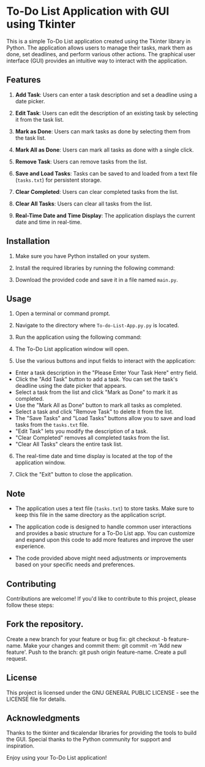 # To-Do List Application with GUI using Tkinter

This is a simple To-Do List application created using the Tkinter library in Python. The application allows users to manage their tasks, mark them as done, set deadlines, and perform various other actions. The graphical user interface (GUI) provides an intuitive way to interact with the application.

## Features

1. **Add Task**: Users can enter a task description and set a deadline using a date picker.

2. **Edit Task**: Users can edit the description of an existing task by selecting it from the task list.

3. **Mark as Done**: Users can mark tasks as done by selecting them from the task list.

4. **Mark All as Done**: Users can mark all tasks as done with a single click.

5. **Remove Task**: Users can remove tasks from the list.

6. **Save and Load Tasks**: Tasks can be saved to and loaded from a text file (`tasks.txt`) for persistent storage.

7. **Clear Completed**: Users can clear completed tasks from the list.

8. **Clear All Tasks**: Users can clear all tasks from the list.

9. **Real-Time Date and Time Display**: The application displays the current date and time in real-time.

## Installation

1. Make sure you have Python installed on your system.

2. Install the required libraries by running the following command:

3. Download the provided code and save it in a file named `main.py`.

## Usage

1. Open a terminal or command prompt.

2. Navigate to the directory where `To-do-List-App.py.py` is located.

3. Run the application using the following command:

4. The To-Do List application window will open.

5. Use the various buttons and input fields to interact with the application:

- Enter a task description in the "Please Enter Your Task Here" entry field.
- Click the "Add Task" button to add a task. You can set the task's deadline using the date picker that appears.
- Select a task from the list and click "Mark as Done" to mark it as completed.
- Use the "Mark All as Done" button to mark all tasks as completed.
- Select a task and click "Remove Task" to delete it from the list.
- The "Save Tasks" and "Load Tasks" buttons allow you to save and load tasks from the `tasks.txt` file.
- "Edit Task" lets you modify the description of a task.
- "Clear Completed" removes all completed tasks from the list.
- "Clear All Tasks" clears the entire task list.

6. The real-time date and time display is located at the top of the application window.

7. Click the "Exit" button to close the application.


## Note

- The application uses a text file (`tasks.txt`) to store tasks. Make sure to keep this file in the same directory as the application script.

- The application code is designed to handle common user interactions and provides a basic structure for a To-Do List app. You can customize and expand upon this code to add more features and improve the user experience.

- The code provided above might need adjustments or improvements based on your specific needs and preferences.

## Contributing
Contributions are welcome! If you'd like to contribute to this project, please follow these steps:

## Fork the repository.
Create a new branch for your feature or bug fix: git checkout -b feature-name.
Make your changes and commit them: git commit -m 'Add new feature'.
Push to the branch: git push origin feature-name.
Create a pull request.
## License
This project is licensed under the  GNU GENERAL PUBLIC LICENSE - see the LICENSE file for details.

## Acknowledgments
Thanks to the tkinter and tkcalendar libraries for providing the tools to build the GUI.
Special thanks to the Python community for support and inspiration.

Enjoy using your To-Do List application!
